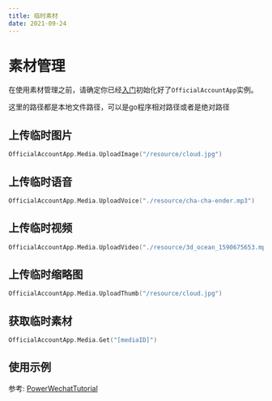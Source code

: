 ```yaml
---
title: 临时素材
date: 2021-09-24
---
```


# 素材管理

在使用素材管理之前，请确定你已经[入门](./index)初始化好了`OfficialAccountApp`实例。

这里的路径都是本地文件路径，可以是go程序相对路径或者是绝对路径

## 上传临时图片
``` go
OfficialAccountApp.Media.UploadImage("/resource/cloud.jpg")
```

## 上传临时语音
``` go
OfficialAccountApp.Media.UploadVoice("./resource/cha-cha-ender.mp3")
```

## 上传临时视频
``` go
OfficialAccountApp.Media.UploadVideo("./resource/3d_ocean_1590675653.mp4")
```

## 上传临时缩略图
``` go
OfficialAccountApp.Media.UploadThumb("/resource/cloud.jpg")
```

## 获取临时素材
``` go
OfficialAccountApp.Media.Get("[mediaID]")
```


## 使用示例

参考: [PowerWechatTutorial](https://github.com/ArtisanCloud/PowerWechatTutorial/blob/master/controllers/official-account/asset.go)
